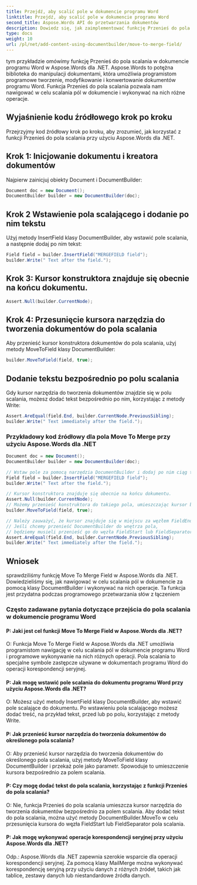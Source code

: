 ```yaml
---
title: Przejdź, aby scalić pole w dokumencie programu Word
linktitle: Przejdź, aby scalić pole w dokumencie programu Word
second_title: Aspose.Words API do przetwarzania dokumentów
description: Dowiedz się, jak zaimplementować funkcję Przenieś do pola scalania w dokumencie tekstowym Aspose.Words dla .NET, korzystając z przewodnika krok po kroku.
type: docs
weight: 10
url: /pl/net/add-content-using-documentbuilder/move-to-merge-field/
---
```

tym przykładzie omówimy funkcję Przenieś do pola scalania w dokumencie programu Word w Aspose.Words dla .NET. Aspose.Words to potężna biblioteka do manipulacji dokumentami, która umożliwia programistom programowe tworzenie, modyfikowanie i konwertowanie dokumentów programu Word. Funkcja Przenieś do pola scalania pozwala nam nawigować w celu scalania pól w dokumencie i wykonywać na nich różne operacje.


## Wyjaśnienie kodu źródłowego krok po kroku

Przejrzyjmy kod źródłowy krok po kroku, aby zrozumieć, jak korzystać z funkcji Przenieś do pola scalania przy użyciu Aspose.Words dla .NET.

## Krok 1: Inicjowanie dokumentu i kreatora dokumentów

Najpierw zainicjuj obiekty Document i DocumentBuilder:

```csharp
Document doc = new Document();
DocumentBuilder builder = new DocumentBuilder(doc);
```

## Krok 2 Wstawienie pola scalającego i dodanie po nim tekstu

Użyj metody InsertField klasy DocumentBuilder, aby wstawić pole scalania, a następnie dodaj po nim tekst:

```csharp
Field field = builder.InsertField("MERGEFIELD field");
builder.Write(" Text after the field.");
```

## Krok 3: Kursor konstruktora znajduje się obecnie na końcu dokumentu.

```csharp
Assert.Null(builder.CurrentNode);
```
## Krok 4: Przesunięcie kursora narzędzia do tworzenia dokumentów do pola scalania

Aby przenieść kursor konstruktora dokumentów do pola scalania, użyj metody MoveToField klasy DocumentBuilder:

```csharp
builder.MoveToField(field, true);
```

## Dodanie tekstu bezpośrednio po polu scalania

Gdy kursor narzędzia do tworzenia dokumentów znajdzie się w polu scalania, możesz dodać tekst bezpośrednio po nim, korzystając z metody Write:

```csharp
Assert.AreEqual(field.End, builder.CurrentNode.PreviousSibling);
builder.Write(" Text immediately after the field.");
```

### Przykładowy kod źródłowy dla pola Move To Merge przy użyciu Aspose.Words dla .NET

```csharp
Document doc = new Document();
DocumentBuilder builder = new DocumentBuilder(doc);

// Wstaw pole za pomocą narzędzia DocumentBuilder i dodaj po nim ciąg tekstu.
Field field = builder.InsertField("MERGEFIELD field");
builder.Write(" Text after the field.");

// Kursor konstruktora znajduje się obecnie na końcu dokumentu.
Assert.Null(builder.CurrentNode);
// Możemy przenieść konstruktora do takiego pola, umieszczając kursor bezpośrednio za polem.
builder.MoveToField(field, true);

// Należy zauważyć, że kursor znajduje się w miejscu za węzłem FieldEnd pola, co oznacza, że w rzeczywistości nie znajdujemy się w polu.
// Jeśli chcemy przenieść DocumentBuilder do wnętrza pola,
// będziemy musieli przenieść go do węzła FieldStart lub FieldSeparator pola przy użyciu metody DocumentBuilder.MoveTo().
Assert.AreEqual(field.End, builder.CurrentNode.PreviousSibling);
builder.Write(" Text immediately after the field.");
```

## Wniosek

sprawdziliśmy funkcję Move To Merge Field w Aspose.Words dla .NET. Dowiedzieliśmy się, jak nawigować w celu scalania pól w dokumencie za pomocą klasy DocumentBuilder i wykonywać na nich operacje. Ta funkcja jest przydatna podczas programowego przetwarzania słów z łączeniem

### Często zadawane pytania dotyczące przejścia do pola scalania w dokumencie programu Word

#### P: Jaki jest cel funkcji Move To Merge Field w Aspose.Words dla .NET?

O: Funkcja Move To Merge Field w Aspose.Words dla .NET umożliwia programistom nawigację w celu scalania pól w dokumencie programu Word i programowe wykonywanie na nich różnych operacji. Pola scalania to specjalne symbole zastępcze używane w dokumentach programu Word do operacji korespondencji seryjnej.

#### P: Jak mogę wstawić pole scalania do dokumentu programu Word przy użyciu Aspose.Words dla .NET?

O: Możesz użyć metody InsertField klasy DocumentBuilder, aby wstawić pole scalające do dokumentu. Po wstawieniu pola scalającego możesz dodać treść, na przykład tekst, przed lub po polu, korzystając z metody Write.

#### P: Jak przenieść kursor narzędzia do tworzenia dokumentów do określonego pola scalania?

O: Aby przenieść kursor narzędzia do tworzenia dokumentów do określonego pola scalania, użyj metody MoveToField klasy DocumentBuilder i przekaż pole jako parametr. Spowoduje to umieszczenie kursora bezpośrednio za polem scalania.

#### P: Czy mogę dodać tekst do pola scalania, korzystając z funkcji Przenieś do pola scalania?

O: Nie, funkcja Przenieś do pola scalania umieszcza kursor narzędzia do tworzenia dokumentów bezpośrednio za polem scalania. Aby dodać tekst do pola scalania, można użyć metody DocumentBuilder.MoveTo w celu przesunięcia kursora do węzła FieldStart lub FieldSeparator pola scalania.

#### P: Jak mogę wykonywać operacje korespondencji seryjnej przy użyciu Aspose.Words dla .NET?

Odp.: Aspose.Words dla .NET zapewnia szerokie wsparcie dla operacji korespondencji seryjnej. Za pomocą klasy MailMerge można wykonywać korespondencję seryjną przy użyciu danych z różnych źródeł, takich jak tablice, zestawy danych lub niestandardowe źródła danych.